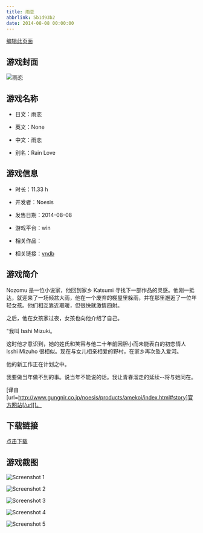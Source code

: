 ```yaml
---
title: 雨恋
abbrlink: 5b1d93b2
date: 2014-08-08 00:00:00
---
```

[编辑此页面](https://github.com/ACG-3/ADV3-source/blob/main/source/_posts/games/%E9%9B%A8%E6%81%8B.md)

## 游戏封面

![雨恋](https%3A//pan.timero.xyz/onedrive/img_lib_001/%E9%9B%A8%E6%81%8B_cover.avif)


## 游戏名称

- 日文：雨恋
- 英文：None
- 中文：雨恋

- 别名：Rain Love


## 游戏信息

- 时长：11.33 h
- 开发者：Noesis
- 发售日期：2014-08-08
- 游戏平台：win
- 相关作品：

- 相关链接：[vndb](https://vndb.org/v15426)


## 游戏简介

Nozomu 是一位小说家，他回到家乡 Katsumi 寻找下一部作品的灵感。他刚一抵达，就迎来了一场倾盆大雨，他在一个废弃的棚屋里躲雨，并在那里邂逅了一位年轻女孩。他们相互靠近取暖，但很快就激情四射。

之后，他在女孩家过夜，女孩也向他介绍了自己。

"我叫 Isshi Mizuki。

这时他才意识到，她的姓氏和笑容与他二十年前因胆小而未能表白的初恋情人 Isshi Mizuho 很相似。现在与女儿相亲相爱的野村，在家乡再次坠入爱河。

他的新工作正在计划之中。

我要做当年做不到的事。说当年不能说的话。我让青春溜走的延续--将与她同在。

[译自[url=http://www.gungnir.co.jp/noesis/products/amekoi/index.html#story]官方网站[/url]]。


## 下载链接

[点击下载](https://pan.timero.xyz/onedrive/adv_lib_001/%E9%9B%A8%E6%81%8B)


## 游戏截图


![Screenshot 1](https%3A//pan.timero.xyz/onedrive/img_lib_001/%E9%9B%A8%E6%81%8B_Screenshot_1.avif)

![Screenshot 2](https%3A//pan.timero.xyz/onedrive/img_lib_001/%E9%9B%A8%E6%81%8B_Screenshot_2.avif)

![Screenshot 3](https%3A//pan.timero.xyz/onedrive/img_lib_001/%E9%9B%A8%E6%81%8B_Screenshot_3.avif)

![Screenshot 4](https%3A//pan.timero.xyz/onedrive/img_lib_001/%E9%9B%A8%E6%81%8B_Screenshot_4.avif)

![Screenshot 5](https%3A//pan.timero.xyz/onedrive/img_lib_001/%E9%9B%A8%E6%81%8B_Screenshot_5.avif)

